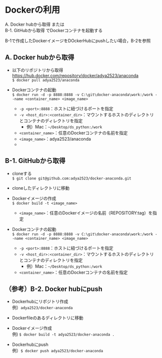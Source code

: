#  Dockerの利用
A. Docker hubから取得 または  
B-1. GitHubから取得 でDockerコンテナを起動する

B-1で作成したDockerイメージをDOckerHubにpushしたい場合，B-2を参照

## A. Docker hubから取得
- 以下のリポジトリから取得  
https://hub.docker.com/repository/docker/adya2523/anaconda  
`$ docker pull adya2523/anaconda`

- Dockerコンテナの起動  
`$ docker run -d -p 8888:8888 -v C:\git\docker-anaconda\work:/work --name <container_name> <image_name>`  
  - `-p <port>:8888`：ホストに紐づけるポートを指定
  - `-v <host_dir>:<container_dir>`：マウントするホストのディレクトリとコンテナのディレクトリを指定
    - 例）Mac：`~/Desktop/ds_python:/work`
  - `<container_name>`：任意のDockerコンテナの名前を指定
  - `<image_name>`：adya2523/anaconda
  - 
## B-1. GitHubから取得
- cloneする  
`$ git clone git@github.com:adya2523/docker-anaconda.git`

- cloneしたディレクトリに移動

- Dockerイメージの作成  
`$ docker build -t <image_name>`
  - `<image_name>`：任意のDockerイメージの名前（REPOSITORY:tag）を指定
 
- Dockerコンテナの起動  
`$ docker run -d -p 8888:8888 -v C:\git\docker-anaconda\work:/work --name <container_name> <image_name>`  
  - `-p <port>:8888`：ホストに紐づけるポートを指定
  - `-v <host_dir>:<container_dir>`：マウントするホストのディレクトリとコンテナのディレクトリを指定
    - 例）Mac：`~/Desktop/ds_python:/work`
  - `<container_name>`：任意のDockerコンテナの名前を指定
 

## （参考）B-2. Docker hubにpush
- Dockerhubにリポジトリ作成  
例）`adya2523/docker-anaconda`

- Dockerfileのあるディレクトリに移動

- Dockerイメージ作成  
例) `$ docker build -t adya2523/docker-anaconda . `

- Dockerhubにpush  
例）`$ docker push adya2523/docker-anaconda`
